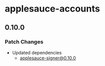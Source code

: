 # applesauce-accounts

## 0.10.0

### Patch Changes

- Updated dependencies
  - applesauce-signer@0.10.0
